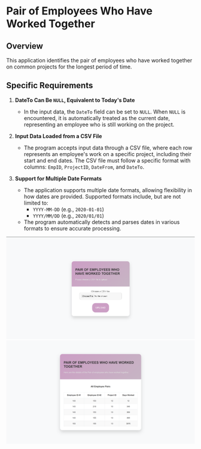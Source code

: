 # Pair of Employees Who Have Worked Together

## Overview

This application identifies the pair of employees who have worked together on common projects for the longest period of time.


## Specific Requirements

1. **DateTo Can Be `NULL`, Equivalent to Today's Date**
    - In the input data, the `DateTo` field can be set to `NULL`. When `NULL` is encountered, it is automatically treated as the current date, representing an employee who is still working on the project.

2. **Input Data Loaded from a CSV File**
    - The program accepts input data through a CSV file, where each row represents an employee's work on a specific project, including their start and end dates. The CSV file must follow a specific format with columns: `EmpID`, `ProjectID`, `DateFrom`, and `DateTo`.

3. **Support for Multiple Date Formats**
    - The application supports multiple date formats, allowing flexibility in how dates are provided. Supported formats include, but are not limited to:
        - `YYYY-MM-DD` (e.g., `2020-01-01`)
        - `YYYY/MM/DD` (e.g., `2020/01/01`)
    - The program automatically detects and parses dates in various formats to ensure accurate processing.



![img.png](img.png)
![img_1.png](img_1.png)

